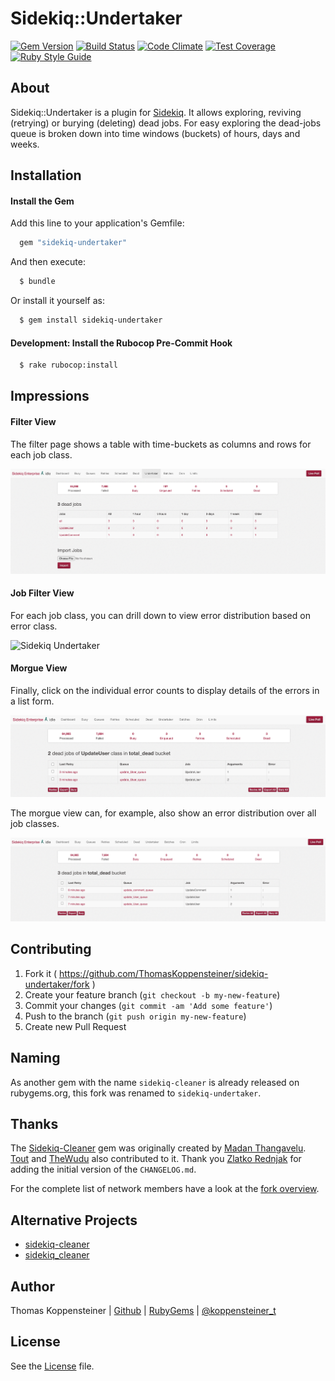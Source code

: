 # Sidekiq::Undertaker

[![Gem Version](https://badge.fury.io/rb/sidekiq-undertaker.svg)](https://badge.fury.io/rb/sidekiq-undertaker)
[![Build Status](https://travis-ci.org/ThomasKoppensteiner/sidekiq-undertaker.svg?branch=master)](https://travis-ci.org/ThomasKoppensteiner/sidekiq-undertaker)
[![Code Climate](https://codeclimate.com/github/ThomasKoppensteiner/sidekiq-undertaker.svg)](https://codeclimate.com/github/ThomasKoppensteiner/sidekiq-undertaker)
[![Test Coverage](https://api.codeclimate.com/v1/badges/d442eb0a323d8911661f/test_coverage)](https://codeclimate.com/github/ThomasKoppensteiner/sidekiq-undertaker/test_coverage)
[![Ruby Style Guide](https://img.shields.io/badge/code_style-rubocop-brightgreen.svg)](https://github.com/rubocop-hq/rubocop)

## About

Sidekiq::Undertaker is a plugin for [Sidekiq](https://rubygems.org/gems/sidekiq).
It allows exploring, reviving (retrying) or burying (deleting) dead jobs.
For easy exploring the dead-jobs queue is broken down into time windows (buckets) of hours, days and weeks.

## Installation

#### Install the Gem

Add this line to your application's Gemfile:

````ruby
  gem "sidekiq-undertaker"
````

And then execute:
````sh
  $ bundle
````

Or install it yourself as:

````sh
  $ gem install sidekiq-undertaker
````

#### Development: Install the Rubocop Pre-Commit Hook

````sh
  $ rake rubocop:install
````

## Impressions

#### Filter View

The filter page shows a table with time-buckets as columns and rows for each job class.

![Sidekiq Undertaker](Demo_Filter.png)

#### Job Filter View

For each job class, you can drill down to view error distribution based on
error class.

![Sidekiq Undertaker](Demo_Job_Filter.png)

#### Morgue View
Finally, click on the individual error counts to display details of the
errors in a list form.

![Sidekiq Undertaker](Demo_Morgue_1_Job.png)

The morgue view can, for example, also show an error distribution over all job classes.

![Sidekiq Undertaker](Demo_Morgue_all.png)

## Contributing

1. Fork it ( https://github.com/ThomasKoppensteiner/sidekiq-undertaker/fork )
2. Create your feature branch (`git checkout -b my-new-feature`)
3. Commit your changes (`git commit -am 'Add some feature'`)
4. Push to the branch (`git push origin my-new-feature`)
5. Create new Pull Request

## Naming

As another gem with the name `sidekiq-cleaner` is already released on rubygems.org,
this fork was renamed to `sidekiq-undertaker`.

## Thanks

The [Sidekiq-Cleaner](https://github.com/HackingHabits/sidekiq-cleaner) gem was originally created by [Madan Thangavelu](https://github.com/HackingHabits).
[Tout](https://github.com/Tout/sidekiq-cleaner) and [TheWudu](https://github.com/TheWudu/sidekiq-cleaner) also contributed to it.
Thank you [Zlatko Rednjak](https://github.com/Rednjak) for adding the initial version of the `CHANGELOG.md`.

For the complete list of network members have a look at the [fork overview](https://github.com/ThomasKoppensteiner/sidekiq-undertaker/network/members).

## Alternative Projects

* [sidekiq-cleaner](https://rubygems.org/gems/sidekiq-cleaner)
* [sidekiq_cleaner](https://rubygems.org/gems/sidekiq_cleaner)

## Author

Thomas Koppensteiner | [Github](https://github.com/ThomasKoppensteiner) | [RubyGems](https://rubygems.org/profiles/thomaskoppensteiner) | [@koppensteiner_t](https://twitter.com/koppensteiner_t)

## License

See the [License](https://github.com/ThomasKoppensteiner/sidekiq-under/blob/master/LICENSE.txt) file.

